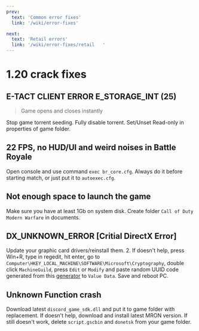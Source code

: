 ```yaml
---
prev:
  text: 'Common error fixes'
  link: '/wiki/error-fixes'

next:
  text: 'Retail errors'
  link: '/wiki/error-fixes/retail   '
---
```


# 1.20 crack fixes

## E-TACT CLIENT ERROR E_STORAGE_INT (25)
> Game opens and closes instantly

Stop game torrent seeding. Fully disable torrent. Set/Unset Read-only in properties of game folder.

## 22 FPS, no HUD/UI and weird noises in Battle Royale

Open console and use command `exec br_core.cfg`. Always do it before starting match, or just put it to `autoexec.cfg`.


## Not enough space to launch the game

Make sure you have at least 1Gb on system disk. Create folder `Call of Duty Modern Warfare` in documents.


## DX_UNKNOWN_ERROR [Critial DirectX Error]

Update your graphic card drivers/reinstall them. 2. If doesn't help, press Win+R, type in regedit, hit enter, go to `Computer\HKEY_LOCAL_MACHINE\SOFTWARE\Microsoft\Cryptography`, double click `MachineGuild`, press `Edit` or `Modify` and paste random UUID code generated from this [generator](https://www.uuidgenerator.net) to `Value Data`. Save and reboot PC.


## Unknown Function crash

Download latest `discord_game_sdk.dll` and put it to game folder with replacement. If doesn't help, download and install latest MRON version. If still doesn't work, delete `script.gscbin` and `donetsk` from your game folder.